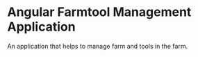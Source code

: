 # Angular Farmtool Management Application
An application that helps to manage farm and tools in the farm.

